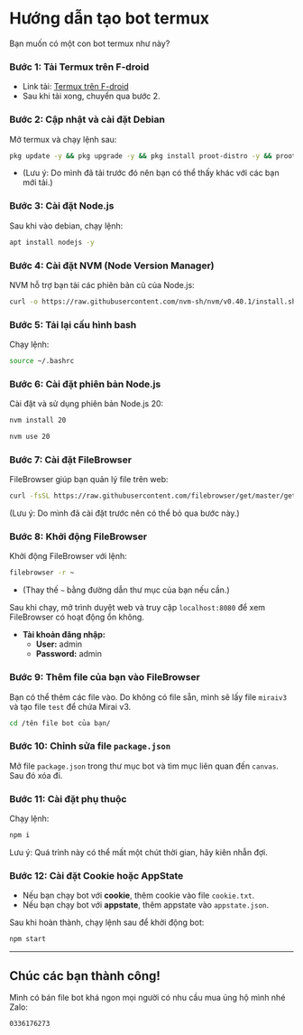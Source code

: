 
# Hướng dẫn tạo bot termux

Bạn muốn có một con bot termux như này?

### Bước 1: Tải Termux trên F-droid
- Link tải: [Termux trên F-droid](https://f-droid.org/packages/com.termux/)
- Sau khi tải xong, chuyển qua bước 2.

### Bước 2: Cập nhật và cài đặt Debian
Mở termux và chạy lệnh sau:
```bash
pkg update -y && pkg upgrade -y && pkg install proot-distro -y && proot-distro install debian && proot-distro login debian
```
- (Lưu ý: Do mình đã tải trước đó nên bạn có thể thấy khác với các bạn mới tải.)

### Bước 3: Cài đặt Node.js
Sau khi vào debian, chạy lệnh:
```bash
apt install nodejs -y
```

### Bước 4: Cài đặt NVM (Node Version Manager)
NVM hỗ trợ bạn tải các phiên bản cũ của Node.js:
```bash
curl -o https://raw.githubusercontent.com/nvm-sh/nvm/v0.40.1/install.sh | bash
```

### Bước 5: Tải lại cấu hình bash
Chạy lệnh:
```bash
source ~/.bashrc
```

### Bước 6: Cài đặt phiên bản Node.js
Cài đặt và sử dụng phiên bản Node.js 20:
```bash
nvm install 20
```
```bash
nvm use 20
```

### Bước 7: Cài đặt FileBrowser
FileBrowser giúp bạn quản lý file trên web:
```bash
curl -fsSL https://raw.githubusercontent.com/filebrowser/get/master/get.sh | bash
```
(Lưu ý: Do mình đã cài đặt trước nên có thể bỏ qua bước này.)

### Bước 8: Khởi động FileBrowser
Khởi động FileBrowser với lệnh:
```bash
filebrowser -r ~
```
- (Thay thế `~` bằng đường dẫn thư mục của bạn nếu cần.)

Sau khi chạy, mở trình duyệt web và truy cập `localhost:8080` để xem FileBrowser có hoạt động ổn không.

- **Tài khoản đăng nhập:**
  - **User:** admin
  - **Password:** admin

### Bước 9: Thêm file của bạn vào FileBrowser
Bạn có thể thêm các file vào. Do không có file sẵn, mình sẽ lấy file `miraiv3` và tạo file `test` để chứa Mirai v3.

```bash
cd /tên file bot của bạn/
```

### Bước 10: Chỉnh sửa file `package.json`
Mở file `package.json` trong thư mục bot và tìm mục liên quan đến `canvas`. Sau đó xóa đi.

### Bước 11: Cài đặt phụ thuộc
Chạy lệnh:
```bash
npm i
```
Lưu ý: Quá trình này có thể mất một chút thời gian, hãy kiên nhẫn đợi.

### Bước 12: Cài đặt Cookie hoặc AppState
- Nếu bạn chạy bot với **cookie**, thêm cookie vào file `cookie.txt`.
- Nếu bạn chạy bot với **appstate**, thêm appstate vào `appstate.json`.

Sau khi hoàn thành, chạy lệnh sau để khởi động bot:
```bash
npm start
```

---

Chúc các bạn thành công!
----
Mình có bán file bot khá ngon mọi người có nhu cầu mua ủng hộ mình nhé
Zalo:
```bash
0336176273

